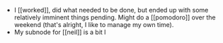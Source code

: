 - I [[worked]], did what needed to be done, but ended up with some relatively imminent things pending. Might do a [[pomodoro]] over the weekend (that's alright, I like to manage my own time).
- My subnode for [[neil]] is a bit l